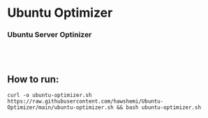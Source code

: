 # Ubuntu Optimizer

### Ubuntu Server Optinizer
<br></br>
## How to run:
```
curl -o ubuntu-optimizer.sh https://raw.githubusercontent.com/hawshemi/Ubuntu-Optimizer/main/ubuntu-optimizer.sh && bash ubuntu-optimizer.sh
```

